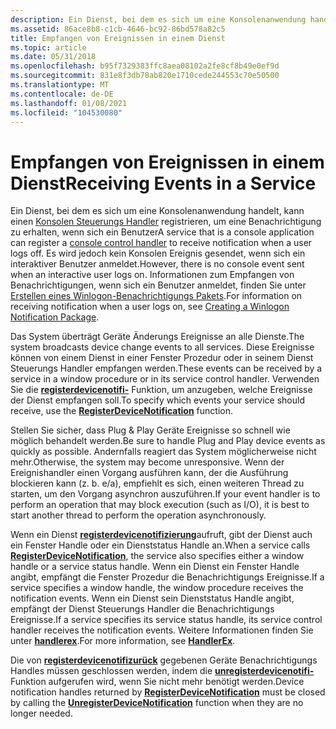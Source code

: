 ```yaml
---
description: Ein Dienst, bei dem es sich um eine Konsolenanwendung handelt, kann einen Konsolen Steuerungs Handler registrieren, um eine Benachrichtigung zu erhalten, wenn sich ein Benutzer
ms.assetid: 86ace8b8-c1cb-4646-bc92-86bd578a82c5
title: Empfangen von Ereignissen in einem Dienst
ms.topic: article
ms.date: 05/31/2018
ms.openlocfilehash: b95f7329383ffc8aea08102a2fe8cf8b49e0ef9d
ms.sourcegitcommit: 831e8f3db78ab820e1710cede244553c70e50500
ms.translationtype: MT
ms.contentlocale: de-DE
ms.lasthandoff: 01/08/2021
ms.locfileid: "104530080"
---
```

# <a name="receiving-events-in-a-service"></a><span data-ttu-id="ea159-103">Empfangen von Ereignissen in einem Dienst</span><span class="sxs-lookup"><span data-stu-id="ea159-103">Receiving Events in a Service</span></span>

<span data-ttu-id="ea159-104">Ein Dienst, bei dem es sich um eine Konsolenanwendung handelt, kann einen [Konsolen Steuerungs Handler](/windows/console/console-control-handlers) registrieren, um eine Benachrichtigung zu erhalten, wenn sich ein Benutzer</span><span class="sxs-lookup"><span data-stu-id="ea159-104">A service that is a console application can register a [console control handler](/windows/console/console-control-handlers) to receive notification when a user logs off.</span></span> <span data-ttu-id="ea159-105">Es wird jedoch kein Konsolen Ereignis gesendet, wenn sich ein interaktiver Benutzer anmeldet.</span><span class="sxs-lookup"><span data-stu-id="ea159-105">However, there is no console event sent when an interactive user logs on.</span></span> <span data-ttu-id="ea159-106">Informationen zum Empfangen von Benachrichtigungen, wenn sich ein Benutzer anmeldet, finden Sie unter [Erstellen eines Winlogon-Benachrichtigungs Pakets](/windows/desktop/SecAuthN/creating-a-winlogon-notification-package).</span><span class="sxs-lookup"><span data-stu-id="ea159-106">For information on receiving notification when a user logs on, see [Creating a Winlogon Notification Package](/windows/desktop/SecAuthN/creating-a-winlogon-notification-package).</span></span>

<span data-ttu-id="ea159-107">Das System überträgt Geräte Änderungs Ereignisse an alle Dienste.</span><span class="sxs-lookup"><span data-stu-id="ea159-107">The system broadcasts device change events to all services.</span></span> <span data-ttu-id="ea159-108">Diese Ereignisse können von einem Dienst in einer Fenster Prozedur oder in seinem Dienst Steuerungs Handler empfangen werden.</span><span class="sxs-lookup"><span data-stu-id="ea159-108">These events can be received by a service in a window procedure or in its service control handler.</span></span> <span data-ttu-id="ea159-109">Verwenden Sie die [**registerdevicenotifi-**](/windows/desktop/api/winuser/nf-winuser-registerdevicenotificationa) Funktion, um anzugeben, welche Ereignisse der Dienst empfangen soll.</span><span class="sxs-lookup"><span data-stu-id="ea159-109">To specify which events your service should receive, use the [**RegisterDeviceNotification**](/windows/desktop/api/winuser/nf-winuser-registerdevicenotificationa) function.</span></span>

<span data-ttu-id="ea159-110">Stellen Sie sicher, dass Plug & Play Geräte Ereignisse so schnell wie möglich behandelt werden.</span><span class="sxs-lookup"><span data-stu-id="ea159-110">Be sure to handle Plug and Play device events as quickly as possible.</span></span> <span data-ttu-id="ea159-111">Andernfalls reagiert das System möglicherweise nicht mehr.</span><span class="sxs-lookup"><span data-stu-id="ea159-111">Otherwise, the system may become unresponsive.</span></span> <span data-ttu-id="ea159-112">Wenn der Ereignishandler einen Vorgang ausführen kann, der die Ausführung blockieren kann (z. b. e/a), empfiehlt es sich, einen weiteren Thread zu starten, um den Vorgang asynchron auszuführen.</span><span class="sxs-lookup"><span data-stu-id="ea159-112">If your event handler is to perform an operation that may block execution (such as I/O), it is best to start another thread to perform the operation asynchronously.</span></span>

<span data-ttu-id="ea159-113">Wenn ein Dienst [**registerdevicenotifizierung**](/windows/desktop/api/winuser/nf-winuser-registerdevicenotificationa)aufruft, gibt der Dienst auch ein Fenster Handle oder ein Dienststatus Handle an.</span><span class="sxs-lookup"><span data-stu-id="ea159-113">When a service calls [**RegisterDeviceNotification**](/windows/desktop/api/winuser/nf-winuser-registerdevicenotificationa), the service also specifies either a window handle or a service status handle.</span></span> <span data-ttu-id="ea159-114">Wenn ein Dienst ein Fenster Handle angibt, empfängt die Fenster Prozedur die Benachrichtigungs Ereignisse.</span><span class="sxs-lookup"><span data-stu-id="ea159-114">If a service specifies a window handle, the window procedure receives the notification events.</span></span> <span data-ttu-id="ea159-115">Wenn ein Dienst sein Dienststatus Handle angibt, empfängt der Dienst Steuerungs Handler die Benachrichtigungs Ereignisse.</span><span class="sxs-lookup"><span data-stu-id="ea159-115">If a service specifies its service status handle, its service control handler receives the notification events.</span></span> <span data-ttu-id="ea159-116">Weitere Informationen finden Sie unter [**handlerex**](/windows/desktop/api/WinSvc/nc-winsvc-lphandler_function_ex).</span><span class="sxs-lookup"><span data-stu-id="ea159-116">For more information, see [**HandlerEx**](/windows/desktop/api/WinSvc/nc-winsvc-lphandler_function_ex).</span></span>

<span data-ttu-id="ea159-117">Die von [**registerdevicenotifizurück**](/windows/desktop/api/winuser/nf-winuser-registerdevicenotificationa) gegebenen Geräte Benachrichtigungs Handles müssen geschlossen werden, indem die [**unregisterdevicenotifi-**](/windows/desktop/api/winuser/nf-winuser-unregisterdevicenotification) Funktion aufgerufen wird, wenn Sie nicht mehr benötigt werden.</span><span class="sxs-lookup"><span data-stu-id="ea159-117">Device notification handles returned by [**RegisterDeviceNotification**](/windows/desktop/api/winuser/nf-winuser-registerdevicenotificationa) must be closed by calling the [**UnregisterDeviceNotification**](/windows/desktop/api/winuser/nf-winuser-unregisterdevicenotification) function when they are no longer needed.</span></span>

 

 
